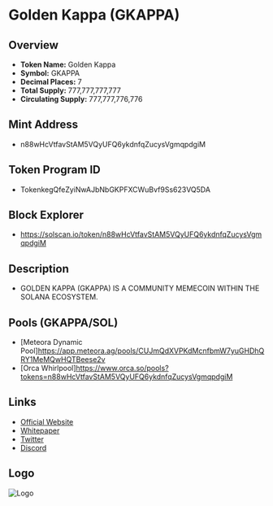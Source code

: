 # Golden Kappa (GKAPPA)

## Overview
- **Token Name:** Golden Kappa
- **Symbol:** GKAPPA
- **Decimal Places:** 7
- **Total Supply:** 777,777,777,777 
- **Circulating Supply:** 777,777,776,776 

## Mint Address
- n88wHcVtfavStAM5VQyUFQ6ykdnfqZucysVgmqpdgiM

## Token Program ID
- TokenkegQfeZyiNwAJbNbGKPFXCWuBvf9Ss623VQ5DA

## Block Explorer
- https://solscan.io/token/n88wHcVtfavStAM5VQyUFQ6ykdnfqZucysVgmqpdgiM


## Description
- GOLDEN KAPPA (GKAPPA) IS A COMMUNITY MEMECOIN WITHIN THE SOLANA ECOSYSTEM.

## Pools (GKAPPA/SOL)
- [Meteora Dynamic Pool]https://app.meteora.ag/pools/CUJmQdXVPKdMcnfbmW7yuGHDhQRY1MeMQwHQTBeese2v
- [Orca Whirlpool]https://www.orca.so/pools?tokens=n88wHcVtfavStAM5VQyUFQ6ykdnfqZucysVgmqpdgiM


## Links
- [Official Website](https://gkappa.org/)
- [Whitepaper](https://gkappa.org/wp-content/uploads/2024/07/WHITEPAPER_GKAPPA.pdf)
- [Twitter](https://x.com/GoldenKappa777)
- [Discord](https://discord.gg/dUHqggG7mJ)

## Logo
![Logo](https://gateway.pinata.cloud/ipfs/QmbgDgsdWnfnjamFqYrjRKhuJ1XjS3rKf9reYT6oXrS6KY)
